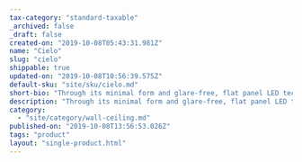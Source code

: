 ```yaml
---
tax-category: "standard-taxable"
_archived: false
_draft: false
created-on: "2019-10-08T05:43:31.981Z"
name: "Cielo"
slug: "cielo"
shippable: true
updated-on: "2019-10-08T10:56:39.575Z"
default-sku: "site/sku/cielo.md"
short-bio: "Through its minimal form and glare-free, flat panel LED technology, Cielo enables light to act as its expressive element and defining feature."
description: "Through its minimal form and glare-free, flat panel LED technology, Cielo enables light to act as its expressive element and defining feature. Its finish palate also works to this end, underscoring the lamp's simple structure and exalting its light. "
category:
  - "site/category/wall-ceiling.md"
published-on: "2019-10-08T13:56:53.026Z"
tags: "product"
layout: "single-product.html"
---
```



